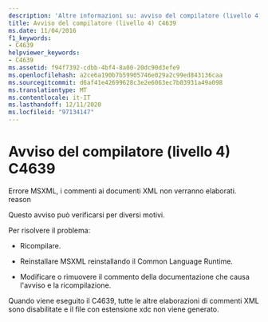 ```yaml
---
description: 'Altre informazioni su: avviso del compilatore (livello 4) C4639'
title: Avviso del compilatore (livello 4) C4639
ms.date: 11/04/2016
f1_keywords:
- C4639
helpviewer_keywords:
- C4639
ms.assetid: f94f7392-cdbb-4bf4-8a00-20dc90d3efe9
ms.openlocfilehash: a2ce6a190b7b59905746e029a2c99ed843136caa
ms.sourcegitcommit: d6af41e42699628c3e2e6063ec7b03931a49a098
ms.translationtype: MT
ms.contentlocale: it-IT
ms.lasthandoff: 12/11/2020
ms.locfileid: "97134147"
---
```

# <a name="compiler-warning-level-4-c4639"></a>Avviso del compilatore (livello 4) C4639

Errore MSXML, i commenti ai documenti XML non verranno elaborati. reason

Questo avviso può verificarsi per diversi motivi.

Per risolvere il problema:

- Ricompilare.

- Reinstallare MSXML reinstallando il Common Language Runtime.

- Modificare o rimuovere il commento della documentazione che causa l'avviso e la ricompilazione.

Quando viene eseguito il C4639, tutte le altre elaborazioni di commenti XML sono disabilitate e il file con estensione xdc non viene generato.
